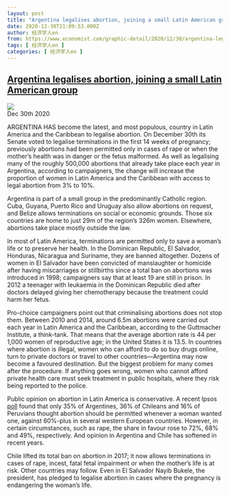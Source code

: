 ```yaml
---
layout: post
title: "Argentina legalises abortion, joining a small Latin American group"
date: 2020-12-30T21:09:53.000Z
author: 经济学人en
from: https://www.economist.com/graphic-detail/2020/12/30/argentina-legalises-abortion-joining-a-small-latin-american-group
tags: [ 经济学人en ]
categories: [ 经济学人en ]
---
```

<!--1609362593000-->
[Argentina legalises abortion, joining a small Latin American group](https://www.economist.com/graphic-detail/2020/12/30/argentina-legalises-abortion-joining-a-small-latin-american-group)
------

<div>
<img src="https://images.weserv.nl/?url=www.economist.com/img/b/1280/1440/90/sites/default/files/20210109_WOC951.png"/><div></div><aside ><div ><time itemscope="" itemType="http://schema.org/DateTime" dateTime="2020-12-30T00:00:00Z" >Dec 30th 2020</time><meta itemProp="author" content="The Economist"/></div></aside><p >ARGENTINA HAS become the latest, and most populous, country in Latin America and the Caribbean to legalise abortion. On December 30th its Senate voted to legalise terminations in the first 14 weeks of pregnancy; previously abortions had been permitted only in cases of rape or when the mother’s health was in danger or the fetus malformed. As well as legalising many of the roughly 500,000 abortions that already take place each year in Argentina, according to campaigners, the change will increase the proportion of women in Latin America and the Caribbean with access to legal abortion from 3% to 10%.</p><p >Argentina is part of a small group in the predominantly Catholic region. Cuba, Guyana, Puerto Rico and Uruguay also allow abortions on request, and Belize allows terminations on social or economic grounds. Those six countries are home to just 29m of the region’s 326m women. Elsewhere, abortions take place mostly outside the law.</p><div id="" ><div><div id="econ-1"></div></div></div><p >In most of Latin America, terminations are permitted only to save a woman’s life or to preserve her health. In the Dominican Republic, El Salvador, Honduras, Nicaragua and Suriname, they are banned altogether. Dozens of women in El Salvador have been convicted of manslaughter or homicide after having miscarriages or stillbirths since a total ban on abortions was introduced in 1998; campaigners say that at least 19 are still in prison. In 2012 a teenager with leukaemia in the Dominican Republic died after doctors delayed giving her chemotherapy because the treatment could harm her fetus.</p><p >Pro-choice campaigners point out that criminalising abortions does not stop them. Between 2010 and 2014, around 6.5m abortions were carried out each year in Latin America and the Caribbean, according to the Guttmacher Institute, a think-tank. That means that the average abortion rate is 44 per 1,000 women of reproductive age; in the United States it is 13.5. In countries where abortion is illegal, women who can afford to do so buy drugs online, turn to private doctors or travel to other countries––Argentina may now become a favoured destination. But the biggest problem for many comes after the procedure. If anything goes wrong, women who cannot afford private health care must seek treatment in public hospitals, where they risk being reported to the police.</p><p >Public opinion on abortion in Latin America is conservative. A recent Ipsos <a href="https://www.economist.comhttps://www.ipsos.com/sites/default/files/ct/news/documents/2020-08/global-views-on-abortion-2020-ipsos-global-advisor.pdf">poll</a> found that only 35% of Argentines, 36% of Chileans and 16% of Peruvians thought abortion should be permitted whenever a woman wanted one, against 60%-plus in several western European countries. However, in certain circumstances, such as rape, the share in favour rose to 72%, 68% and 49%, respectively. And opinion in Argentina and Chile has softened in recent years.</p><p >Chile lifted its total ban on abortion in 2017; it now allows terminations in cases of rape, incest, fatal fetal impairment or when the mother’s life is at risk. Other countries may follow. Even in El Salvador Nayib Bukele, the president, has pledged to legalise abortion in cases where the pregnancy is endangering the woman’s life.</p>
</div>
